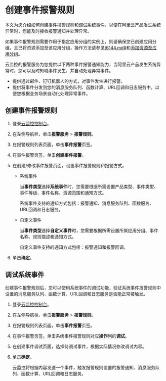# 创建事件报警规则

本文为您介绍如何创建事件报警规则和调试系统事件，以便在阿里云产品发生系统异常时，您能及时接收报警通知并处理异常。

如果事件报警规则需要作用于指定应用分组的实例上，则请确保您已创建应用分组，且已将资源添加至该应用分组，操作方法请参见[t6144.md\#](/intl.zh-CN/应用分组/创建应用分组.md)和[添加资源至应用分组](/intl.zh-CN/应用分组/添加资源至应用分组.md)。

云监控的报警服务为您提供以下两种事件报警通知能力，当阿里云产品发生系统异常时，您可以及时知晓事件发生，并自动处理异常事件。

-   提供通过邮件、钉钉机器人的方式，对事件发生进行报警。
-   提供将事件分发到您的消息服务队列、函数计算、URL回调和日志服务中，以便您根据业务场景自动化处理异常事件。

## 创建事件报警规则

1.  登录[云监控控制台](https://cms-intl.console.aliyun.com)。

2.  在左侧导航栏，单击**报警服务** \> **报警规则**。

3.  在报警规则列表页面，单击**事件报警**页签。

4.  在事件报警页签，单击**创建事件报警**。

5.  在创建/修改事件报警页面，设置事件报警规则和报警方式。

    -   系统事件

        当**事件类型**选择**系统事件**时，您需要根据所需设置产品类型、事件类型、事件等级、事件名称、资源范围和通知方式。

        系统事件支持的通知方式包括：报警通知、消息服务队列、函数服务、URL回调和日志服务。

    -   自定义事件

        当**事件类型**选择**自定义事件**时，您需要根据所需设置所属应用分组、事件名称、规则描述和通知方式。

        自定义事件支持的通知方式包括：报警通知和报警回调。

6.  单击**确定**。


## 调试系统事件

创建事件报警规则后，您可以使用系统事件的调试功能，验证系统事件报警规则中设置的消息服务队列、函数计算、URL回调和日志服务是否能正常被触发。

1.  登录[云监控控制台](https://cms-intl.console.aliyun.com)。

2.  在左侧导航栏，单击**报警服务** \> **报警规则**。

3.  在报警规则列表页面，单击**事件报警**页签。

4.  在事件报警页签，单击系统事件报警规则对应**操作**列的**调试**。

5.  在创建事件调试页面，选择待调试事件，根据实际情况修改调试内容。

6.  单击**确定**。

    云监控将根据内容发送一个事件，触发报警规则设置的报警通知、消息服务队列、函数计算、URL回调和日志服务。


